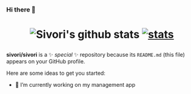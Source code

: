 ### Hi there 👋

<h1 align="center">

![Sivori's github stats](https://github-readme-stats.vercel.app/api?username=sivori&show_icons=true)
[![stats](https://github-readme-stats.vercel.app/api/wakatime?username=sivori)](https://github.com/anuraghazra/github-readme-stats)
</h1>

**sivori/sivori** is a ✨ _special_ ✨ repository because its `README.md` (this file) appears on your GitHub profile.

Here are some ideas to get you started:

- 🔭 I’m currently working on my management app

